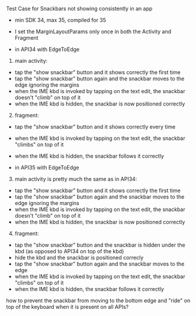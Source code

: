 Test Case for Snackbars not showing consistently in an app
- min SDK 34, max 35, compiled for 35
- I set the MarginLayoutParams only once in both the Activity and Fragment

- in API34 with EdgeToEdge
1. main activity:
- tap the "show snackbar" button and it shows correctly the first time
- tap the "show snackbar" button again and the snackbar moves to the edge ignoring the margins
- when the IME kbd is invoked by tapping on the text edit, the snackbar doesn't "climb" on top of it
- when the IME kbd is hidden, the snackbar is now positioned correctly
2. fragment:
- tap the "show snackbar" button and it shows correctly every time
- when the IME kbd is invoked by tapping on the text edit, the snackbar "climbs" on top of it
- when the IME kbd is hidden, the snackbar follows it correctly

- in API35 with EdgeToEdge
3. main activity is pretty much the same as in API34:
- tap the "show snackbar" button and it shows correctly the first time
- tap the "show snackbar" button again and the snackbar moves to the edge ignoring the margins
- when the IME kbd is invoked by tapping on the text edit, the snackbar doesn't "climb" on top of it
- when the IME kbd is hidden, the snackbar is now positioned correctly
4. fragment:
- tap the "show snackbar" button and the snackbar is hidden under the kbd (as opposed to API34 on top of the kbd)
- hide the kbd and the snackbar is positioned correcly
- tap the "show snackbar" button again and the snackbar moves to the edge
- when the IME kbd is invoked by tapping on the text edit, the snackbar "climbs" on top of it
- when the IME kbd is hidden, the snackbar follows it correctly

how to prevent the snackbar from moving to the bottom edge and "ride" on top of the keyboard when it is present on all APIs?


